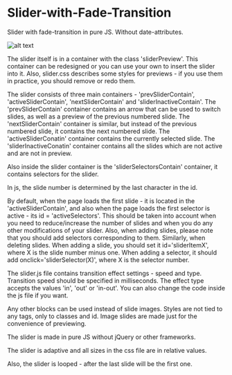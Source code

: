 # Slider-with-Fade-Transition
Slider with fade-transition in pure JS. Without date-attributes.

![alt text](https://i.ibb.co/FBdh9Mx/h6yhl-Sp-Ao-NM.jpg)

The slider itself is in a container with the class 'sliderPreview'. This container can be redesigned or you can use your own to insert the slider into it. Also, slider.css describes some styles for previews - if you use them in practice, you should remove or redo them.

The slider consists of three main containers - 'prevSliderContain', 'activeSliderContain', 'nextSliderContain' and 'sliderInactiveContain'. The 'prevSliderContain' container contains an arrow that can be used to switch slides, as well as a preview of the previous numbered slide. The 'nextSliderContain' container is similar, but instead of the previous numbered slide, it contains the next numbered slide. The 'activeSliderConatin' container contains the currently selected slide. The 'sliderInactiveConatin' container contains all the slides which are not active and are not in preview.

Also inside the slider container is the 'sliderSelectorsContain' container, it contains selectors for the slider.

In js, the slide number is determined by the last character in the id.

By default, when the page loads the first slide - it is located in the 'activeSliderContain', and also when the page loads the first selector is active - its id = 'activeSelectors'. This should be taken into account when you need to reduce/increase the number of slides and when you do any other modifications of your slider. Also, when adding slides, please note that you should add selectors corresponding to them. Similarly, when deleting slides. When adding a slide, you should set it id='sliderItemX', where X is the slide number minus one. When adding a selector, it should add onclick='sliderSelector(X)', where X is the selector number.

The slider.js file contains transition effect settings - speed and type. Transition speed should be specified in milliseconds. The effect type accepts the values 'in', 'out' or 'in-out'. You can also change the code inside the js file if you want.

Any other blocks can be used instead of slide images. Styles are not tied to any tags, only to classes and id. Image slides are made just for the convenience of previewing.

The slider is made in pure JS without jQuery or other frameworks.

The slider is adaptive and all sizes in the css file are in relative values.

Also, the slider is looped - after the last slide will be the first one.

